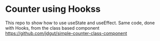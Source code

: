 # Counter using Hookss
This repo to show how to use useState and useEffect. Same code, done with Hooks, from the class based component https://github.com/jdgut/simple-counter-class-component 
